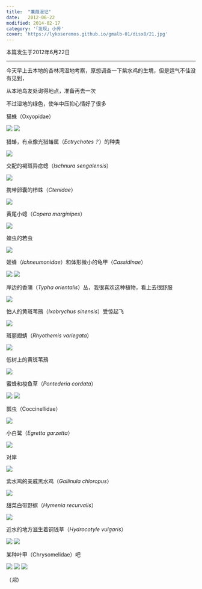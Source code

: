 ```yaml
---
title:  "蒹葭漫记"
date:   2012-06-22
modified: 2014-02-17
category: '｢发现｣ 小传'
cover: 'https://lykoseremos.github.io/gmalb-01/disx8/21.jpg'
---
```


本篇发生于2012年6月22日

---

今天早上去本地的杏林湾湿地考察，原想调查一下紫水鸡的生境，但是运气不佳没有见到，

从本地鸟友处询得地点，准备再去一次

不过湿地的绿色，使年中压抑心情好了很多

猫蛛（Oxyopidae）

<img class='disc' src='https://lykoseremos.github.io/gmalb-01/disx8/1.jpg'>

<img class='disc' src='https://lykoseremos.github.io/gmalb-01/disx8/2.jpg'>

猎蝽，有点像光猎蝽属（<i>Ectrychotes？</i>）的种类

<img class='disc' src='https://lykoseremos.github.io/gmalb-01/disx8/3.jpg'>

交配的褐斑异痣蟌（<i>Ischnura sengalensis</i>）

<img class='disc' src='https://lykoseremos.github.io/gmalb-01/disx8/4.jpg'>

携带卵囊的栉蛛（<i>Ctenidae</i>）

<img class='disc' src='https://lykoseremos.github.io/gmalb-01/disx8/5.jpg'>

黄尾小蟌（<i>Copera marginipes</i>）

<img class='disc' src='https://lykoseremos.github.io/gmalb-01/disx8/6.jpg'>

蝗虫的若虫

<img class='disc' src='https://lykoseremos.github.io/gmalb-01/disx8/7.jpg'>

姬蜂（<i>Ichneumonidae</i>）和体形微小的龟甲（<i>Cassidinae</i>）

<img class='disc' src='https://lykoseremos.github.io/gmalb-01/disx8/8.jpg'>

<img class='disc' src='https://lykoseremos.github.io/gmalb-01/disx8/9.jpg'>

岸边的香蒲（<i>Typha orientalis</i>）丛，我很喜欢这种植物，看上去很舒服

<img class='disc' src='https://lykoseremos.github.io/gmalb-01/disx8/10.jpg'>

怕人的黄斑苇鳽（<i>Ixobrychus sinensis</i>）受惊起飞

<img class='disc' src='https://lykoseremos.github.io/gmalb-01/disx8/11.jpg'>

斑丽翅蜻（<i>Rhyothemis variegata</i>）

<img class='disc' src='https://lykoseremos.github.io/gmalb-01/disx8/12.jpg'>

低树上的黄斑苇鳽

<img class='disc' src='https://lykoseremos.github.io/gmalb-01/disx8/13.jpg'>

蜜蜂和梭鱼草（<i>Pontederia cordata</i>）

<img class='disc' src='https://lykoseremos.github.io/gmalb-01/disx8/14.jpg'>

<img class='disc' src='https://lykoseremos.github.io/gmalb-01/disx8/15.jpg'>

瓢虫（Coccinellidae）

<img class='disc' src='https://lykoseremos.github.io/gmalb-01/disx8/16.jpg'>

小白鹭（<i>Egretta garzetta</i>）

<img class='disc' src='https://lykoseremos.github.io/gmalb-01/disx8/17.jpg'>

对岸

<img class='disc' src='https://lykoseremos.github.io/gmalb-01/disx8/18.jpg'>

紫水鸡的亲戚黑水鸡（<i>Gallinula chloropus</i>）

<img class='disc' src='https://lykoseremos.github.io/gmalb-01/disx8/19.jpg'>

甜菜白带野螟（<i>Hymenia recurvalis</i>）

<img class='disc' src='https://lykoseremos.github.io/gmalb-01/disx8/20.jpg'>

近水的地方滋生着铜钱草（<i>Hydrocotyle vulgaris</i>）

<img class='disc' src='https://lykoseremos.github.io/gmalb-01/disx8/21.jpg'>

<img class='disc' src='https://lykoseremos.github.io/gmalb-01/disx8/22.jpg'>

某种叶甲（Chrysomelidae）吧

<img class='disc' src='https://lykoseremos.github.io/gmalb-01/disx8/24.jpg'>

<img class='disc' src='https://lykoseremos.github.io/gmalb-01/disx8/25.jpg'>

<img class='disc' src='https://lykoseremos.github.io/gmalb-01/disx8/26.jpg'>

（<i>完</i>）
